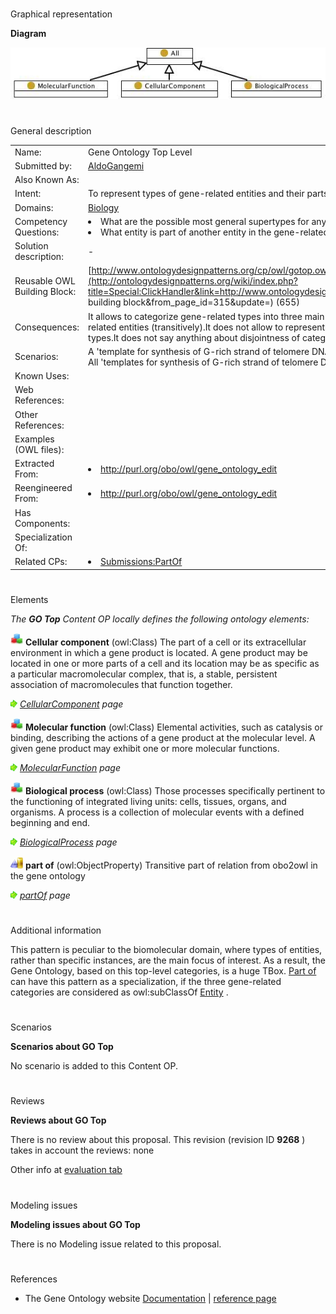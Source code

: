 # 

 Graphical representation



__Diagram__ 





[![Image:Gotop.jpg](images/d/da/Gotop.jpg)](../Image/Gotop.jpg "Image:Gotop.jpg")





# 

 General description




|  |  |
| --- | --- |
|  Name:  |  Gene Ontology Top Level  |
|  Submitted by:  | [AldoGangemi](../User/AldoGangemi "User:AldoGangemi")  |
|  Also Known As:  |  |
|  Intent:  |  To represent types of gene-related entities and their parts.  |
|  Domains:  | [Biology](../Community/Biology "Community:Biology")  |
|  Competency Questions:  | <li>       What are the possible most general supertypes for any type from the gene-related domain?      </li><li>       What entity is part of another entity in the gene-related domain?      </li> |
|  Solution description:  |  -  |
|  Reusable OWL Building Block:  | [http://www.ontologydesignpatterns.org/cp/owl/gotop.owl](http://ontologydesignpatterns.org/wiki/index.php?title=Special:ClickHandler&link=http://www.ontologydesignpatterns.org/cp/owl/gotop.owl&message=OWL building block&from_page_id=315&update=)  (655)  |
|  Consequences:  |  It allows to categorize gene-related types into three main types.  It allows to represent parts of gene-related entities (transitively).It does not allow to represent the relationships between entities of different types.It does not say anything about disjointness of categories.  |
|  Scenarios:  |  A 'template for synthesis of G-rich strand of telomere DNA activity' must be part of a 'telomerase activity', All 'templates for synthesis of G-rich strand of telomere DNA activity' are 'molecular functions'  |
|  Known Uses:  |  |
|  Web References:  |  |
|  Other References:  |  |
|  Examples (OWL files):  |  |
|  Extracted From:  | <li><a class="external free" href="http://purl.org/obo/owl/gene_ontology_edit" rel="nofollow" title="http://purl.org/obo/owl/gene_ontology_edit">        http://purl.org/obo/owl/gene_ontology_edit       </a></li> |
|  Reengineered From:  | <li><a class="external free" href="http://purl.org/obo/owl/gene_ontology_edit" rel="nofollow" title="http://purl.org/obo/owl/gene_ontology_edit">        http://purl.org/obo/owl/gene_ontology_edit       </a></li> |
|  Has Components:  |  |
|  Specialization Of:  |  |
|  Related CPs:  | <li><a href="../Submissions/PartOf" title="Submissions:PartOf">        Submissions:PartOf       </a></li> |



  





# 

 Elements



_The
 __GO Top__ 
 Content OP locally defines the following ontology elements:_ 






[![Class](images/thumb/2/27/Class.gif/20px-Class.gif)](../Image/Class.gif "Class")
__Cellular component__ 
 (owl:Class) The part of a cell or its extracellular environment in which a gene product is located. A gene product may be located in one or more parts of a cell and its location may be as specific as a particular macromolecular complex, that is, a stable, persistent association of macromolecules that function together.
 



[![](images/thumb/8/87/ArrowRight.gif/11px-ArrowRight.gif)](../Image/ArrowRight.gif "ArrowRight.gif")
_[CellularComponent](../Submissions/GO_Top/CellularComponent "Submissions:GO Top/CellularComponent") 
 page_ 




[![Class](images/thumb/2/27/Class.gif/20px-Class.gif)](../Image/Class.gif "Class")
__Molecular function__ 
 (owl:Class) Elemental activities, such as catalysis or binding, describing the actions of a gene product at the molecular level. A given gene product may exhibit one or more molecular functions.
 



[![](images/thumb/8/87/ArrowRight.gif/11px-ArrowRight.gif)](../Image/ArrowRight.gif "ArrowRight.gif")
_[MolecularFunction](../Submissions/GO_Top/MolecularFunction "Submissions:GO Top/MolecularFunction") 
 page_ 




[![Class](images/thumb/2/27/Class.gif/20px-Class.gif)](../Image/Class.gif "Class")
__Biological process__ 
 (owl:Class) Those processes specifically pertinent to the functioning of integrated living units: cells, tissues, organs, and organisms. A process is a collection of molecular events with a defined beginning and end.
 



[![](images/thumb/8/87/ArrowRight.gif/11px-ArrowRight.gif)](../Image/ArrowRight.gif "ArrowRight.gif")
_[BiologicalProcess](../Submissions/GO_Top/BiologicalProcess "Submissions:GO Top/BiologicalProcess") 
 page_ 




[![ObjectProperty](images/thumb/c/c3/ObjectProperty.gif/20px-ObjectProperty.gif)](../Image/ObjectProperty.gif "ObjectProperty")
__part of__ 
 (owl:ObjectProperty) Transitive part of relation from obo2owl in the gene ontology
 



[![](images/thumb/8/87/ArrowRight.gif/11px-ArrowRight.gif)](../Image/ArrowRight.gif "ArrowRight.gif")
_[partOf](../Submissions/GO_Top/partOf "Submissions:GO Top/partOf") 
 page_ 


# 

 Additional information



 This pattern is peculiar to the biomolecular domain, where types of entities, rather than specific instances, are the main focus of interest. As a result, the Gene Ontology, based on this top-level categories, is a huge TBox.
 [Part of](../Submissions/PartOf "Submissions:PartOf") 
 can have this pattern as a specialization, if the three gene-related categories are considered as owl:subClassOf
 [Entity](../Submissions/PartOf/Entity "Submissions:PartOf/Entity") 
 .
 



# 

 Scenarios




__Scenarios about GO Top__ 


 No scenario is added to this Content OP.
 




# 

 Reviews




__Reviews about GO Top__ 


 There is no review about this proposal.
This revision (revision ID
 __9268__ 
 ) takes in account the reviews: none
 



 Other info at
 [evaluation tab](http://ontologydesignpatterns.org/wiki/index.php?title=Submissions:GO_Top&action=evaluation "http://ontologydesignpatterns.org/wiki/index.php?title=Submissions:GO_Top&action=evaluation") 





  





# 

 Modeling issues




__Modeling issues about GO Top__ 


 There is no Modeling issue related to this proposal.
 




  





# 

 References


* The Gene Ontology website [Documentation](http://www.geneontology.org "http://www.geneontology.org")  | [reference page](../Community/References/Gene_ontology "Community:References/Gene ontology")